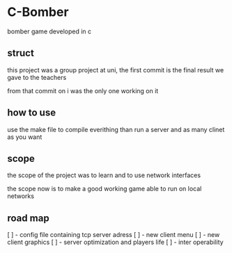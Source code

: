# C-Bomber

bomber game developed in c

## struct
this project was a group project at uni, the first commit is the final result we gave to the teachers

from that commit on i was the only one working on it

## how to use
use the make file to compile everithing than run a server and as many clinet as you want

## scope
the scope of the project was to learn and to use network interfaces 

the scope now is to make a good working game able to run on local networks

## road map
[ ] - config file containing tcp server adress
[ ] - new client menu
[ ] - new client graphics 
[ ] - server optimization and players life
[ ] - inter operability